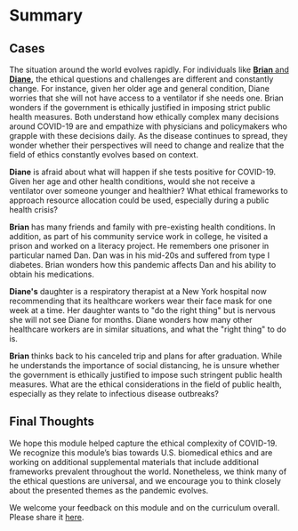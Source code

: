 # Summary

## Cases

The situation around the world evolves rapidly. For individuals like [**Brian** and **Diane**](https://curriculum.covidstudentresponse.org/curriculum-overview/cases#case-1-brian)**,** the ethical questions and challenges are different and constantly change. For instance, given her older age and general condition, Diane worries that she will not have access to a ventilator if she needs one. Brian wonders if the government is ethically justified in imposing strict public health measures. Both understand how ethically complex many decisions around COVID-19 are and empathize with physicians and policymakers who grapple with these decisions daily. As the disease continues to spread, they wonder whether their perspectives will need to change and realize that the field of ethics constantly evolves based on context.

**Diane** is afraid about what will happen if she tests positive for COVID-19. Given her age and other health conditions, would she not receive a ventilator over someone younger and healthier? What ethical frameworks to approach resource allocation could be used, especially during a public health crisis?

**Brian** has many friends and family with pre-existing health conditions. In addition, as part of his community service work in college, he visited a prison and worked on a literacy project. He remembers one prisoner in particular named Dan. Dan was in his mid-20s and suffered from type I diabetes. Brian wonders how this pandemic affects Dan and his ability to obtain his medications.

**Diane's** daughter is a respiratory therapist at a New York hospital now recommending that its healthcare workers wear their face mask for one week at a time. Her daughter wants to "do the right thing" but is nervous she will not see Diane for months. Diane wonders how many other healthcare workers are in similar situations, and what the "right thing" to do is.

**Brian** thinks back to his canceled trip and plans for after graduation. While he understands the importance of social distancing, he is unsure whether the government is ethically justified to impose such stringent public health measures. What are the ethical considerations in the field of public health, especially as they relate to infectious disease outbreaks?

## Final Thoughts

We hope this module helped capture the ethical complexity of COVID-19. We recognize this module’s bias towards U.S. biomedical ethics and are working on additional supplemental materials that include additional frameworks prevalent throughout the world. Nonetheless, we think many of the ethical questions are universal, and we encourage you to think closely about the presented themes as the pandemic evolves.

We welcome your feedback on this module and on the curriculum overall. Please share it [here](https://docs.google.com/forms/d/e/1FAIpQLSdZGYWkx5AVaYUIxCwvQmI75Vu6jVOHkinhDHr_XbrQq4WMTg/viewform).  


